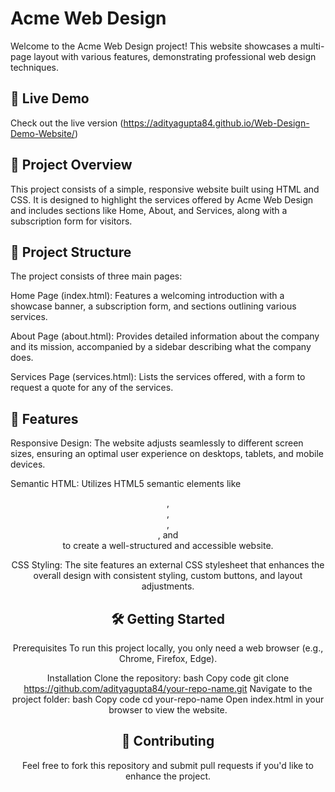 # Acme Web Design
Welcome to the Acme Web Design project! This website showcases a multi-page layout with various features, demonstrating professional web design techniques.

## 🌟 Live Demo
Check out the live version (https://adityagupta84.github.io/Web-Design-Demo-Website/)

## 🔗 Project Overview
This project consists of a simple, responsive website built using HTML and CSS. It is designed to highlight the services offered by Acme Web Design and includes sections like Home, About, and Services, along with a subscription form for visitors.

## 📄 Project Structure
The project consists of three main pages:

Home Page (index.html): Features a welcoming introduction with a showcase banner, a subscription form, and sections outlining various services.

About Page (about.html): Provides detailed information about the company and its mission, accompanied by a sidebar describing what the company does.

Services Page (services.html): Lists the services offered, with a form to request a quote for any of the services.

## 🎨 Features
Responsive Design: The website adjusts seamlessly to different screen sizes, ensuring an optimal user experience on desktops, tablets, and mobile devices.

Semantic HTML: Utilizes HTML5 semantic elements like <header>, <footer>, <section>, <article>, and <aside> to create a well-structured and accessible website.

CSS Styling: The site features an external CSS stylesheet that enhances the overall design with consistent styling, custom buttons, and layout adjustments.

## 🛠️ Getting Started
Prerequisites
To run this project locally, you only need a web browser (e.g., Chrome, Firefox, Edge).

Installation
Clone the repository:
bash
Copy code
git clone https://github.com/adityagupta84/your-repo-name.git
Navigate to the project folder:
bash
Copy code
cd your-repo-name
Open index.html in your browser to view the website.



## 🤝 Contributing
Feel free to fork this repository and submit pull requests if you'd like to enhance the project.
